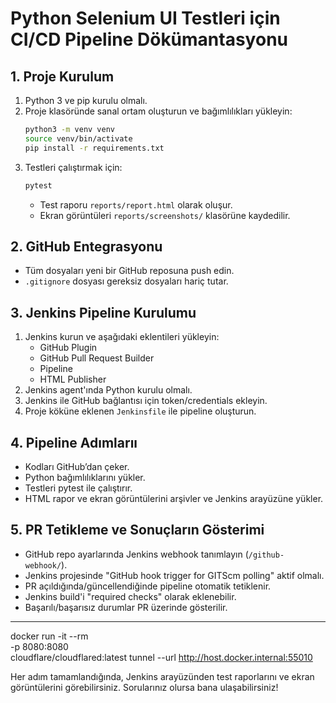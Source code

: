 # Python Selenium UI Testleri için CI/CD Pipeline Dökümantasyonu

## 1. Proje Kurulum

1. Python 3 ve pip kurulu olmalı.
2. Proje klasöründe sanal ortam oluşturun ve bağımlılıkları yükleyin:
   ```sh
   python3 -m venv venv
   source venv/bin/activate
   pip install -r requirements.txt
   ```
3. Testleri çalıştırmak için:
   ```sh
   pytest
   ```
   - Test raporu `reports/report.html` olarak oluşur.
   - Ekran görüntüleri `reports/screenshots/` klasörüne kaydedilir.

## 2. GitHub Entegrasyonu

- Tüm dosyaları yeni bir GitHub reposuna push edin.
- `.gitignore` dosyası gereksiz dosyaları hariç tutar.

## 3. Jenkins Pipeline Kurulumu

1. Jenkins kurun ve aşağıdaki eklentileri yükleyin:
   - GitHub Plugin
   - GitHub Pull Request Builder
   - Pipeline
   - HTML Publisher
2. Jenkins agent'ında Python kurulu olmalı.
3. Jenkins ile GitHub bağlantısı için token/credentials ekleyin.
4. Proje köküne eklenen `Jenkinsfile` ile pipeline oluşturun.

## 4. Pipeline Adımlarıı

- Kodları GitHub’dan çeker.
- Python bağımlılıklarını yükler.
- Testleri pytest ile çalıştırır.
- HTML rapor ve ekran görüntülerini arşivler ve Jenkins arayüzüne yükler.

## 5. PR Tetikleme ve Sonuçların Gösterimi

- GitHub repo ayarlarında Jenkins webhook tanımlayın (`/github-webhook/`).
- Jenkins projesinde "GitHub hook trigger for GITScm polling" aktif olmalı.
- PR açıldığında/güncellendiğinde pipeline otomatik tetiklenir.
- Jenkins build'i "required checks" olarak eklenebilir.
- Başarılı/başarısız durumlar PR üzerinde gösterilir.

---

docker run -it --rm \
  -p 8080:8080 \
  cloudflare/cloudflared:latest tunnel --url http://host.docker.internal:55010

Her adım tamamlandığında, Jenkins arayüzünden test raporlarını ve ekran görüntülerini görebilirsiniz. Sorularınız olursa bana ulaşabilirsiniz!
